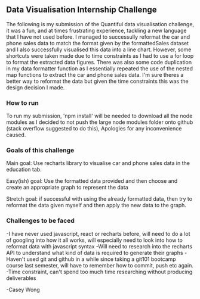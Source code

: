 
## Data Visualisation Internship Challenge
The following is my submission of the Quantiful data visualisation challenge, it was a fun, and at times frustrating experience, tackling a new language that I have not used before. I managed to successully reformat the car and phone sales data to match the format given by the formattedSales dataset and I also successfully visualised this data into a line chart. However, some shortcuts were taken made due to time constraints as I had to use a for loop to format the extracted data figures. There was also some code duplication in my data formatter function as I essentially repeated the use of the nested map functions to extract the car and phone sales data. I'm sure theres a better way to reformat the data but given the time constraints this was the design decision I made.

### How to run

To run my submission, 'npm install' will be needed to download all the node modules as I decided to not push the large node modules folder onto github (stack overflow suggested to do this), Apologies for any inconvenience caused.

### Goals of this challenge

Main goal: Use recharts library to visualise car and phone sales data in the education tab.

Easy(ish) goal: Use the formatted data provided and then choose and create an appropriate graph to represent the data

Stretch goal: if successful with using the already formatted data, then try to reformat the data given myself and then apply the new data to the graph.

### Challenges to be faced

-I have never used javascript, react or recharts before, will need to do a lot of googling into how it all works, will especially need to look into how to reformat data with javascript syntax
-Will need to research into the recharts API to understand what kind of data is required to generate their graphs
-Haven't used git and github in a while since taking a git101 bootcamp course last semester, will have to remember how to commit, push etc again.
-Time constraint, can't spend too much time researching without producing deliverables


-Casey Wong